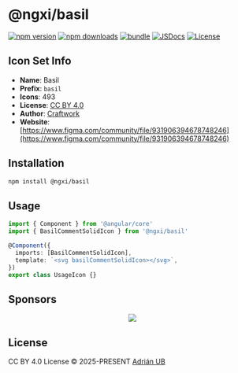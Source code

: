 # @ngxi/basil

[![npm version][npm-version-src]][npm-version-href]
[![npm downloads][npm-downloads-src]][npm-downloads-href]
[![bundle][bundle-src]][bundle-href]
[![JSDocs][jsdocs-src]][jsdocs-href]
[![License][license-src]][license-href]

## Icon Set Info

- **Name**: Basil
- **Prefix**: `basil`
- **Icons**: 493
- **License**: [CC BY 4.0](https://creativecommons.org/licenses/by/4.0/)
- **Author**: [Craftwork](https://www.figma.com/community/file/931906394678748246)
- **Website**: [https://www.figma.com/community/file/931906394678748246](https://www.figma.com/community/file/931906394678748246)

## Installation

```sh
npm install @ngxi/basil
```

## Usage

```ts
import { Component } from '@angular/core'
import { BasilCommentSolidIcon } from '@ngxi/basil'

@Component({
  imports: [BasilCommentSolidIcon],
  template: `<svg basilCommentSolidIcon></svg>`,
})
export class UsageIcon {}
```

## Sponsors

<p align="center">
  <a href="https://cdn.jsdelivr.net/gh/adrian-ub/static/sponsors.svg">
    <img src='https://cdn.jsdelivr.net/gh/adrian-ub/static/sponsors.svg'/>
  </a>
</p>

## License

CC BY 4.0 License © 2025-PRESENT [Adrián UB](https://github.com/adrian-ub)

<!-- Badges -->

[npm-version-src]: https://img.shields.io/npm/v/@ngxi/basil?style=flat&colorA=080f12&colorB=1fa669
[npm-version-href]: https://npmjs.com/package/@ngxi/basil
[npm-downloads-src]: https://img.shields.io/npm/dm/@ngxi/basil?style=flat&colorA=080f12&colorB=1fa669
[npm-downloads-href]: https://npmjs.com/package/@ngxi/basil
[bundle-src]: https://img.shields.io/bundlephobia/minzip/@ngxi/basil?style=flat&colorA=080f12&colorB=1fa669&label=minzip
[bundle-href]: https://bundlephobia.com/result?p=@ngxi/basil
[license-src]: https://img.shields.io/npm/l/@ngxi/basil?style=flat&colorA=080f12&colorB=1fa669
[license-href]: https://github.com/adrian-ub/ngxi/blob/main/LICENSE
[jsdocs-src]: https://img.shields.io/badge/jsdocs-reference-080f12?style=flat&colorA=080f12&colorB=1fa669
[jsdocs-href]: https://www.jsdocs.io/package/@ngxi/basil
